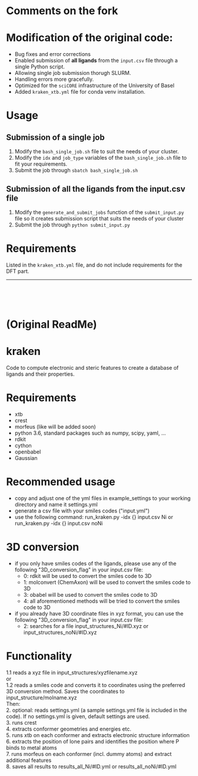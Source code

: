 
# **Comments on the fork**

# Modification of the original code:
- Bug fixes and error corrections
- Enabled submission of **all ligands** from the `input.csv` file through a single Python script.
- Allowing single job submission thorugh SLURM.
- Handling errors more gracefully.
- Optimized for the `sciCORE` infrastructure of the University of Basel
- Added `kraken_xtb.yml` file for conda venv installation.

# Usage
## Submission of a single job
1. Modify the `bash_single_job.sh` file to suit the needs of your cluster.
2. Modify the `idx` and `job_type` variables of the `bash_single_job.sh` file to fit your requirements.
3. Submit the job through `sbatch bash_single_job.sh`

## Submission of all the ligands from the input.csv file
1. Modify the `generate_and_submit_jobs` function of the `submit_input.py` file so it creates submission script that suits the needs of your cluster
2. Submit the job through `python submit_input.py`

# Requirements

Listed in the `kraken_xtb.yml` file, and do not include requirements for the DFT part.
********************************************************************

<br><br><br>
# (Original ReadMe)

# kraken
Code to compute electronic and steric features to create a database of ligands and their properties.

# Requirements
- xtb
- crest
- morfeus (like will be added soon)
- python 3.6, standard packages such as numpy, scipy, yaml, ...
- rdkit
- cython
- openbabel
- Gaussian

# Recommended usage
- copy and adjust one of the yml files in example_settings to your working directory and name it settings.yml
- generate a csv file with your smiles codes ("input.yml")
- use the following command:
run_kraken.py -idx {} input.csv Ni
or
run_kraken.py -idx {} input.csv noNi

# 3D conversion
- if you only have smiles codes of the ligands, please use any of the following "3D_conversion_flag" in your input.csv file:
  - 0: rdkit will be used to convert the smiles code to 3D
  - 1: molconvert (ChemAxon) will be used to convert the smiles code to 3D
  - 3: obabel will be used to convert the smiles code to 3D
  - 4: all aforementioned methods will be tried to convert the smiles code to 3D
- if you already have 3D coordinate files in xyz format, you can use the following "3D_conversion_flag" in your input.csv file:
  - 2: searches for a file input_structures_Ni/#ID.xyz or input_structures_noNi/#ID.xyz

# Functionality
1.1 reads a xyz file in input_structures/xyzfilename.xyz  
or  
1.2 reads a smiles code and converts it to coordinates using the preferred 3D conversion method. Saves the coordinates to input_structure/molname.xyz  
Then:  
2. optional: reads settings.yml (a sample settings.yml file is included in the code). If no settings.yml is given, default settings are used.  
3. runs crest  
4. extracts conformer geometries and energies etc.  
5. runs xtb on each conformer and extracts electronic structure information  
6. extracts the position of lone pairs and identifies the position where P binds to metal atoms  
7. runs morfeus on each conformer (incl. dummy atoms) and extract additional features  
8. saves all results to results_all_Ni/#ID.yml or results_all_noNi/#ID.yml  






